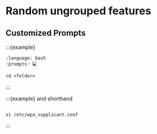 # Random ungrouped features

## Customized Prompts

:::{example}
```{prompt}
:language: bash
:prompts: 💻

cd <folder>
```
:::

:::{example} and shorthand
```{prompt} bash 🤖

vi /etc/wpa_supplicant.conf
```
:::